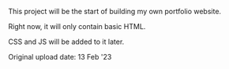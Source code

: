 This project will be the start of building my own portfolio website.

Right now, it will only contain basic HTML.

CSS and JS will be added to it later.

Original upload date: 13 Feb '23